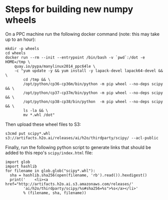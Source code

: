 # Steps for building new numpy wheels

On a PPC machine run the following docker command (note: this may take up to an hour):
```
mkdir -p wheels 
cd wheels
docker run --rm --init --entrypoint /bin/bash -v `pwd`:/dot -e HOME=/tmp \
    quay.io/pypa/manylinux2014_ppc64le \
    -c "yum update -y && yum install -y lapack-devel lapack64-devel && \
        cd /tmp && \
        /opt/python/cp36-cp36m/bin/python -m pip wheel --no-deps scipy && \
        /opt/python/cp37-cp37m/bin/python -m pip wheel --no-deps scipy && \
        /opt/python/cp38-cp38/bin/python  -m pip wheel --no-deps scipy && \
        ls -la && \
        mv *.whl /dot"
```

Then upload these wheel files to S3:
```
s3cmd put scipy*.whl s3://artifacts.h2o.ai/releases/ai/h2o/thirdparty/scipy/ --acl-public
```

Finally, run the following python script to generate links that should be added to this repo's `scipy/index.html` file:
```
import glob
import hashlib
for filename in glob.glob("scipy*.whl"):
  sha = hashlib.sha256(open(filename, 'rb').read()).hexdigest()
  print('    <li><a href="http://artifacts.h2o.ai.s3.amazonaws.com/releases/'
        'ai/h2o/thirdparty/scipy/%s#sha256=%s">%s</a></li>'
        % (filename, sha, filename))
```
